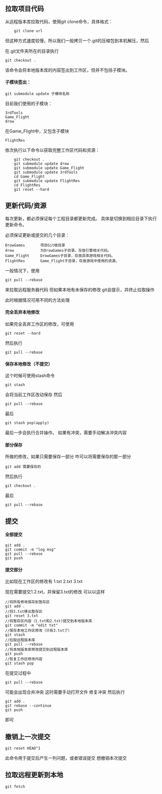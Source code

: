 ## 拉取项目代码

从远程版本库拉取代码，使用git clone命令，具体格式：
```code
	git clone url
```
但这种方式速度较慢，所以我们一般拷贝一个.git的压缩包到本机解压，然后

在.git文件夹所在的目录执行

	git checkout .

该命令会将本地版本库的内容签出到工作区，但并不包括子模块。

#### 子模块签出：

	git submodule update 子模块名称

目前我们使用的子模块：

    3rdTools
    Game_Flight
    drow

在Game_Flight中，又包含子模块

	FlightRes

依次执行以下命令以获取完整工作区代码和资源：
```code
    git checkout .
    git submodule update drow
    git submodule update Game_Flight
    git submodule update 3rdTools
    cd Game_Flight
    git submodule update FlightRes
    cd FlightRes
    git reset --hard
```

## 更新代码/资源

每次更新，都必须保证每个工程目录都更新完成。
具体是切换到相应目录下执行更新命令。

必须保证更新或提交的几个目录：
	
	DrowGames		项目Git根目录
	drow			为DrowGames子目录。存放引擎相关代码。
	Game_Flight		DrowGames子目录，存放具体游戏相关代码。
	FlightRes		Game_Flight子目录，存放游戏中使用的资源。


一般情况下，使用

	git pull --rebase

来拉取远程服务器代码
但如果本地有未保存的修改
git会提示，并终止拉取操作

此时根据情况可用不同的方法处理

#### 完全丢弃本地修改

如果完全丢弃工作区的修改，可使用

	git reset --hard

然后执行

	git pull --rebase

#### 保存本地修改（不提交）

这个时候可使用stash命令

	git stash

会将当前工作区改动保存
然后

	git pull --rebase

最后

	git stash pop(apply)

最后一步会执行合并操作。
如果有冲突，需要手动解决冲突内容

#### 部分保存

所做的修改，如果只需要保存一部分
咋可以将需要保存的那一部分

	git add 需要保存的

然后执行

	git checkout .

最后

	git pull --rebase
 
## 提交

#### 全部提交

    git add .
    git commit -m "log msg"
    git pull --rebase
    git push

#### 提交部分
比如现在工作区的修改有
1.txt
2.txt
3.txt

现在需要提交1.2.txt，并保留3.txt的修改
可以以这样

    //将所有修改保存到暂存区
    git add .
    //将3.txt移出暂存区
    git reset 3.txt
    //将暂存区内容（1.txt和2.txt)提交到本地版本库
    git commit -m "edit txt"
    //保存本地工作区修改（只有3.txt了）
    git stash
    //拉取远程版本库
    git pull --rebase
    //将本地版本库修改提交到远程版本库
    git push
    //恢复工作区修改内容
    git stash pop


在提交过程中

	git pull --rebase
    
可能会出现合并冲突
这时需要手动打开文件
修复冲突
然后执行

    git add .
    git rebase --continue
    git push

即可

## 撤销上一次提交

	git reset HEAD^1

此命令用于提交后产生一列问题，或者错误提交
想撤销本次提交

## 拉取远程更新到本地

	git fetch